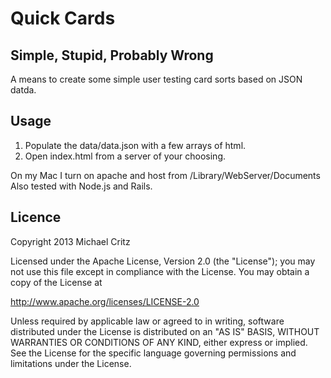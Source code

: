 # Quick Cards
## Simple, Stupid, Probably Wrong

A means to create some simple user testing card sorts based on JSON datda.

## Usage

1. Populate the data/data.json with a few arrays of html.
2. Open index.html from a server of your choosing.

On my Mac I turn on apache and host from /Library/WebServer/Documents
Also tested with Node.js and Rails.

## Licence

Copyright 2013 Michael Critz

Licensed under the Apache License, Version 2.0 (the "License"); you may not use this file except in compliance with the License. You may obtain a copy of the License at

http://www.apache.org/licenses/LICENSE-2.0

Unless required by applicable law or agreed to in writing, software distributed under the License is distributed on an "AS IS" BASIS, WITHOUT WARRANTIES OR CONDITIONS OF ANY KIND, either express or implied. See the License for the specific language governing permissions and limitations under the License.
